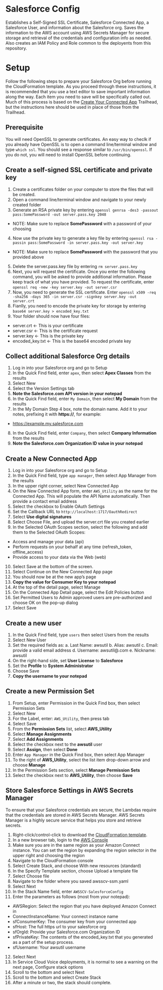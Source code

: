 # Salesforce Config
Establishes a Self-Signed SSL Certificate, Salesforce Connected App, a Salesforce User, and information about the Salesforce org. Saves the information to the AWS account using AWS Secrets Manager for secure storage and retrieval of the credentials and configuration info as needed. Also creates an IAM Policy and Role common to the deployents from this repository.

# Setup
Follow the following steps to prepare your Salesforce Org before running the CloudFormation template. As you proceed through these instructions, it is recommended that you use a text editor to save important information along the way. Each item you need to save will be specifically called out. Much of this process is based on the [Create Your Connected App](https://trailhead.salesforce.com/en/content/learn/modules/sfdx_travis_ci/sfdx_travis_ci_connected_app) Trailhead, but the instructions here should be used in place of those from the Trailhead.

## Prerequisite
You will need OpenSSL to generate certificates. An easy way to checlk if you already have OpenSSL is to open a command line/terminal window and type `which ssl`. You should see a response similar to `/usr/bin/openssl`. If you do not, you will need to install OpenSSL before continuing.

## Create a self-signed SSL certificate and private key
1. Create a certificates folder on your computer to store the files that will be created.
2. Open a command line/terminal window and navigate to your newly created folder
3. Generate an RSA private key by entering `openssl genrsa -des3 -passout pass:SomePassword -out server.pass.key 2048`
 - NOTE: Make sure to replace **SomePassword** with a password of your choosing
4. Now use the private key to generate a key file by entering `openssl rsa -passin pass:SomePassword -in server.pass.key -out server.key`
 - NOTE: Make sure to replace **SomePassword** with the password that you provided above
5. Delete the server.pass.key file by entering `rm server.pass.key`
6. Next, you will request the certificate. Once you enter the following command, you will be asked to provide additional information. Please keep track of what you have provided. To request the certificate, enter `openssl req -new -key server.key -out server.csr`
7. Now, you need to generate the SSL certificate. Enter `openssl x509 -req -sha256 -days 365 -in server.csr -signkey server.key -out server.crt`
8. Fianlly, you need to encode the private key for storage by entering `base64 server.key > encoded_key.txt`
8. Your folder should now have four files: 
 - server.crt <- This is your certificate
 - server.csr <- This is the certificate request
 - server.key <- This is the private key
 - encoded_key.txt <- This is the base64 encoded private key

## Collect additional Salesforce Org details
1. Log in into your Salesforce org and go to Setup 
2.	In the Quick Find field, enter `apex`, then select **Apex Classes** from the results 
3.	Select New
4.	Select the Version Settings tab
5.	**Note the Salesforce.com API version in your notepad**
6. In the Quick Find field, enter `My Domain`, then select **My Domain** from the results
7. In the My Domain Step 4 box, note the domain name. Add it to your notes, prefixing it with **https://**, for example:
 - https://example.my.salesforce.com
8. In the Quick Find field, enter `Company`, then select **Company Information** from the results
9. **Note the Salesforce.com Organization ID value in your notepad**

## Create a New Connected App
1.	Log in into your Salesforce org and go to Setup 
2.	In the Quick Find field, type `app manager`, then select App Manager from the results 
3.	In the upper right corner, select New Connected App
4.	On the New Connected App form, enter `AWS_Utility` as the name for the Connected App. This will populate the API Name automatically. Then provide a contact email address
5.	Select the checkbox to Enable OAuth Settings 
6.	Set the Callback URL to `http://localhost:1717/OauthRedirect`
7.  Select **Use digital signatures**
8.  Select Choose File, and upload the server.crt file you created earlier
9.	In the Selected OAuth Scopes section, select the following and add them to the Selected OAuth Scopes:
  * Access and manage your data (api)
  * Perform requests on your behalf at any time (refresh_token, offline_access)
  * Provide access to your data via the Web (web)
10.	Select Save at the bottom of the screen.
11.	Select Continue on the New Connected App page
12.	You should now be at the new app’s page
13.	**Copy the value for Consumer Key to your notepad**
14.	At the top of the detail page, select Manage
15.	On the Connected App Detail page, select the Edit Policies button
16.	Set Permitted Users to Admin approved users are pre-authorized and choose OK on the pop-up dialog
17.	Select Save

## Create a new user
1. In the Quick Find field, type `users` then select Users from the results 
2. Select New User
3. Set the required fields as:
 a. Last Name: awsutil
 b. Alias: awsutil
 c. Email: provide a valid email address
 d. Username: awsutil@<yoursalesforcedomain>.com
 e. Nickname: awsutil
4. On the right-hand side, set **User License** to **Salesforce**
5. Set the **Profile** to **System Administrator**
6. Choose Save
7. **Copy the username to your notepad**

## Create a new Permission Set
1. From Setup, enter Permission in the Quick Find box, then select Permission Sets
2. Select New
3. For the Label, enter: `AWS_Utility`, then press tab
4. Select Save
5. From the **Permission Sets** list, select **AWS_Utility**
6. Select **Manage Assignments**
7. Select **Add Assignments**
8. Select the checkbox next to the **awsutil** user
9. Select **Assign**, then select **Done**
10. Enter `App Manager` in the Quick Find box, then select App Manager
11. To the right of **AWS_Utility**, select the list item drop-down arrow and choose **Manage**
12. In the Permission Sets section, select **Manage Permission Sets**
13. Select the checkbox next to **AWS_Utility**, then choose **Save**

## Store Salesforce Settings in AWS Secrets Manager
To ensure that your Salesforce credentials are secure, the Lambdas require that the credentials are stored in AWS Secrets Manager. AWS Secrets Manager is a highly secure service that helps you store and retrieve secrets.

1.	Right-click/control-click to download the [CloudFormation template](https://raw.githubusercontent.com/amazon-connect/amazon-connect-salesforce-scv/master/Common/AWSSCV-SalesforceConfig/CloudFormation/awsscv-ssm.yaml).
2. In a new browser tab, login to the [AWS Console](https://console.aws.amazon.com/console/home)
3.	Make sure you are in the same region as your Amazon Connect instance. You can set the region by expanding the region selector in the upper right and choosing the region
4.	Navigate to the CloudFormation console
5.	Select Create Stack, and choose With new resources (standard)
6.	In the Specify Template section, choose Upload a template file
7.	Select Choose file
8.	Navigate to the folder where you saved awsscv-ssm.yaml
9.	Select Next
10.	In the Stack Name field, enter `AWSSCV-SalesforceConfig`
11.	Enter the parameters as follows (most from your notepad):
 - AWSRegion: Select the region that you have deployed Amazon Connect in
 - ConnectInstanceName: Your connect instance name
 - sfConsumerKey: The consumer key from your connected app
 - sfHost: The full https url to your salesforce org
 - sfOrgId: Provide your Salesforce.com Organization ID
 - sfPrivateKey: The contents of the encoded_key.txt that you generated as a part of the setup process.
 - sfUsername: Your awsutil username
12.	Select Next
13.	In Service Cloud Voice deployments, it is normal to see a warning on the next page, Configure stack options
14.	Scroll to the bottom and select Next
15.	Scroll to the bottom and select Create Stack
16.	After a minute or two, the stack should complete.
